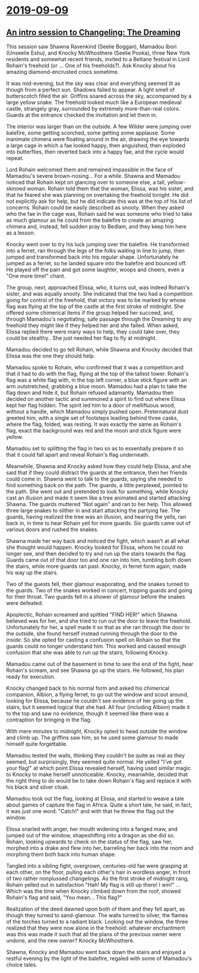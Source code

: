 # [2019-09-09](#2019-09-09)
## [An intro session to Changeling: The Dreaming](#intro-session-to-changeling)

This session saw Shawna Ravenkind (Seelie Boggan), Mamadou Ibori (Unseelie Eshu), and Knocky McWhosthere (Seelie Pooka), three New York residents and somewhat recent friends, invited to a Beltane festival in Lord Rohain's freehold (or ... One of his freeholds?). Ask Knocky about his amazing diamond-encrusted crocs sometime.

It was mid-evening, but the sky was clear and everything seemed lit as though from a perfect sun. Shadows failed to appear. A light smell of butterscotch filled the air. Griffins soared across the sky, accompanied by a large yellow snake. The freehold looked much like a European medieval castle, strangely gray, surrounded by extremely more-than-real colors. Guards at the entrance checked the invitation and let them in. 

The interior was larger than on the outside. A few Wilder were jumping over balefire, some getting scorched, some getting some applause. Some inanimate chimera were floating around in the air, drawing the eye towards a large cage in which a fae looked happy, then anguished, then exploded into butterflies, then reverted back into a happy fae, and the cycle would repeat.

Lord Rohain welcomed them and remained impassible in the face of Mamadou's severe brown-nosing... For a while. Shawna and Mamadou noticed that Rohain kept on glancing over to someone else, a tall, yellow-skinned woman. Rohain told them that the woman, Elissa, was his sister, and that he feared she was planning on overtaking the freehold tonight. He did not explicitly ask for help, but he did indicate this was at the top of his list of concerns. Rohain could be easily described as snooty. When they asked who the fae in the cage was, Rohain said he was someone who tried to take as much glamour as he could from the balefire to create an amazing chimera and, instead, fell sudden pray to Bedlam, and they keep him here as a lesson.

Knocky went over to try his luck jumping over the balefire. He transformed into a ferret, ran through the legs of the folks waiting in line to jump, then jumped and transformed back into his regular shape. Unfortunately he jumped as a ferret, so he landed square into the balefire and bounced off. He played off the pain and got some laughter, woops and cheers, even a "One more time!" chant.

The group, next, approached Elissa, who, it turns out, was indeed Rohain's sister, and was equally snooty. She indicated that the two had a competition going for control of the freehold, that victory was to be marked by whose flag was flying at the top of the castle at the first stroke of midnight. She offered some chimerical items if the group helped her succeed, and, through Mamadou's negotiating, safe passage through the Dreaming to any freehold they might like if they helped her and she failed. When asked, Elissa replied there were many ways to help, they could take over, they could be stealthy.. She just needed her flag to fly at midnight.

Mamadou decided to go tell Rohain, while Shawna and Knocky decided that Elissa was the one they should help.

Mamadou spoke to Rohain, who confirmed that it was a competition and that it had to do with the flag, flying at the top of the tallest tower. Rohain's flag was a white flag with, in the top left corner, a blue stick figure with an arm 
outstretched, grabbing a blue moon. Mamadou had a plan to take the flag down and hide it, but Rohain refused adamantly.
Mamadou then decided on another tactic and summoned a spirit to find out where Elissa kept her flag hidden. The spirit led him to a door of mellifluous wood, without a handle, which Mamadou simply pushed open. Preternatural dust greeted him, with a single set of footsteps leading behind three casks, where the flag, folded, was resting. It was exactly the same as Rohain's flag, exact the background was red and the moon and stick figure were yellow.

Mamadou set to splitting the flag in two so as to essentially prepare it so that it could fall apart and reveal Rohain's flag underneath.

Meanwhile, Shawna and Knocky asked how they could help Elissa, and she said that if they could distract the guards at the entrance, then her friends could come in. Shawna went to talk to the guards, saying she needed to find something back on the path. The guards, a little perplexed, pointed to the path. She went out and pretended to look for something, while Knocky cast an illusion and made it seem like a tree animated and started attacking Shawna. The guards muttered "Not again" and ran to her help. This allowed three large snakes to slither in and start attacking the partying fae. The guards, having realized the tree was an illusion, and hearing the yells, ran back in, in time to hear Rohain yell for more guards. Six guards came out of various doors and rushed the snakes.

Shawna made her way back and noticed the fight, which wasn't at all what she thought would happen. Knocky looked for Elissa, whom he could no longer see, and then decided to try and run up the stairs towards the flag. Guards came out of that door too and one ran into him, tumbling both down the stairs, while more guards ran past. Knocky, in ferret form again, made his way up the stairs.

Two of the guests fell, their glamour evaporating, and the snakes turned to the guards. Two of the snakes worked in concert, tripping guards and going for their throat. Two guards fell in a shower of glamour before the snakes were defeated.

Apoplectic, Rohain screamed and spittled "FIND HER!" which Shawna believed was for her, and she tried to run out the door to leave the freehold. Unfortunately for her, a spell made it so that as she ran through the door to the outside, she found herself instead running through the door to the *inside*. So she opted for casting a confusion spell on Rohain so that the guards could no longer understand him. This worked and caused enough confusion that she was able to run up the stairs, following Knocky.

Mamadou came out of the basement in time to see the end of the fight, hear Rohain's scream, and see Shawna go up the stairs. He followed, his plan ready for execution.

Knocky changed back to his normal form and asked his chimerical companion, Albion, a flying ferret, to go out the window and scout around, looking for Elissa, because he couldn't see evidence of her going up the stairs, but it seemed logical that she had. All four (including Albion) made it to the top and saw no evidence, though it seemed like there was a contraption for bringing in the flag. 

With mere minutes to midnight, Knocky opted to head outside the window and climb up. The griffins saw him, so he used some glamour to made himself quite forgettable.

Mamadou tested the walls, thinking they couldn't be quite as real as they seemed, but surprisingly, they seemed quite normal. He yelled "I've got your flag!" at which point Elissa revealed herself, having used similar magic to Knocky to make herself unnoticeable. Knocky, meanwhile, decided that the right thing to do would be to take down Rohain's flag and replace it with his black and silver cloak.

Mamadou took out the flag, looking at Elissa, and started to weave a tale about games of capture the flag in Africa. Quite a short tale, he said, in fact, it was just one word: "Catch!" and with that he threw the flag out the window.

Elissa snarled with anger, her mouth widening into a fanged maw, and jumped out of the window, shapeshifting into a dragon as she did so. Rohain, looking upwards to check on the status of the flag, saw her, morphed into a drake and flew into her, barreling her back into the room and morphing them both back into human shape.

Tangled into a sibling fight, overgrown, centuries-old fae were grasping at each other, on the floor, pulling each other's hair in wordless anger, in front of two rather nonplussed changelings. As the first stroke of midnight rang, Rohain yelled out in satisfaction "Hah! My flag is still up there! I win!" ... Which was the time when Knocky climbed down from the roof, showed Rohain's flag and said, "You mean... This flag?"

Realization of the deed dawned upon both of them and they fell apart, as though they turned to sand-glamour. The walls turned to silver, the flames of the torches turned to a radiant black. Looking out the window, the three realized that they were now alone in the freehold: whatever enchantment was this was made it such that all the plans of the previous owner were undone, and the new owner? Knocky McWhosthere.

Shawna, Knocky and Mamadou went back down the stairs and enjoyed a restful evening by the light of the balefire, regaled with some of Mamadou's choice tales.
